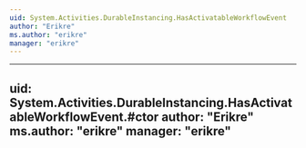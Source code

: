 ```yaml
---
uid: System.Activities.DurableInstancing.HasActivatableWorkflowEvent
author: "Erikre"
ms.author: "erikre"
manager: "erikre"
---
```


---
uid: System.Activities.DurableInstancing.HasActivatableWorkflowEvent.#ctor
author: "Erikre"
ms.author: "erikre"
manager: "erikre"
---
